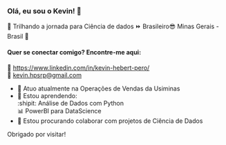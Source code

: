 ### Olá, eu sou o Kevin! 👋

:round_pushpin:	Trilhando a jornada para Ciência de dados :fast_forward: Brasileiro:sunglasses: Minas Gerais - Brasil :green_heart:


#### Quer se conectar comigo? Encontre-me aqui:

🔗 https://www.linkedin.com/in/kevin-hebert-pero/  
:email: kevin.hpsrp@gmail.com 

- 🔭 Atuo atualmente na Operações de Vendas da Usiminas<br>
- 🌱 Estou aprendendo:<br> 
            :shipit: Análise de Dados com Python<br>
            :bar_chart: PowerBI para DataScience<br>
- 👯 Estou procurando colaborar com projetos de Ciência de Dados

Obrigado por visitar!
</samp>
<!-- **- 👯 I’m looking to collaborate on ...>
- 🤔 I’m looking for help with ...
- 💬 Ask me about ...
- ⚡ Fun fact: ...


<!--
**KevinHebert/KevinHebert** is a ✨ _special_ ✨ repository because its `README.md` (this file) appears on your GitHub profile.**

- 🔭 Atuo atualmente na Operações de Vendas da Usiminas
- 🌱 Estou aprendendo Análise de Dados com Python e visualização com PowerBI
- 👯 I’m looking to collaborate on ...
- 🤔 I’m looking for help with ...
- 💬 Ask me about ...
- ⚡ Fun fact: ...
